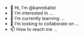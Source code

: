 - 👋 Hi, I’m @kannibalist
- 👀 I’m interested in ...
- 🌱 I’m currently learning ...
- 💞️ I’m looking to collaborate on ...
- 📫 How to reach me ...

<!---
kannibalist/kannibalist is a ✨ special ✨ repository because its `README.md` (this file) appears on your GitHub profile.
You can click the Preview link to take a look at your changes.
--->
